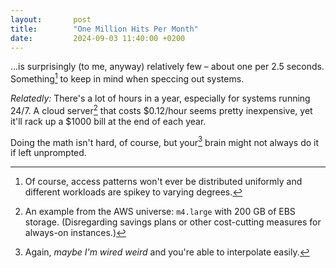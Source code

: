 ```yaml
---
layout:       post
title:        "One Million Hits Per Month"
date:         2024-09-03 11:40:00 +0200
---
```


...is surprisingly (to me, anyway) relatively few – about one per 2.5 seconds. Something[^spikey] to keep in mind when speccing out systems.

[^spikey]: Of course, access patterns won't ever be distributed uniformly and different workloads are spikey to varying degrees.

*Relatedly:* There's a lot of hours in a year, especially for systems running 24/7. A cloud server[^m4large] that costs $0.12/hour seems pretty inexpensive, yet it'll rack up a $1000 bill at the end of each year.

[^m4large]: An example from the AWS universe: `m4.large` with 200 GB of EBS storage. (Disregarding savings plans or other cost-cutting measures for always-on instances.)

Doing the math isn't hard, of course, but your[^weird] brain might not always do it if left unprompted.

[^weird]: Again, *maybe I'm wired weird* and you're able to interpolate easily.
